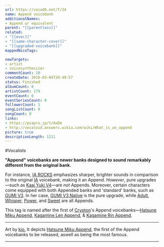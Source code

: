 ```yaml
---
url: https://vocadb.net/T/24
name: Append voicebank
additionalNames: 
- Append or equivalent
parent: "[[parentless]]"
related:
- "[[evec]]"
- "[[same-character-cover]]"
- "[[upgraded-voicebank]]"
mappedNicoTags:

newTargets:
- artist
- voicesynthesizer
commentCount: 10
createDate: 2016-03-04T20:49:57
status: Finished
albumCount: 0
artistCount: 179
eventCount: 0
eventSeriesCount: 0
followerCount: 5
songListCount: 0
songCount: 0
links: 
- https://piapro.jp/t/AxDm
- http://vocaloid.answers.wikia.com/wiki/What_is_an_append
picture: true
descriptionLength: 1211
---
```


#Vocalists

**"Append" voicebanks are newer banks designed to sound remarkably different from the original bank.** 

For instance, [IA ROCKS](https://vocadb.net/Ar/17035) emphasizes sharper, brighter sounds in comparison to the original [IA](https://vocadb.net/Ar/504) voicebank, making it an Append. *However*, pure upgrades—such as [Kaai Yuki V4](https://vocadb.net/Ar/28164)—are *not* Appends. Moreover, certain characters come equipped with both Appended banks and 'standard' banks, such as [GUMI V3](https://vocadb.net/Ar/1881). In her case, [GUMI V3 Native](https://vocadb.net/Ar/1881) is the pure upgrade, while [Adult](https://vocadb.net/Ar/268), [Whisper](https://vocadb.net/Ar/269), [Power](https://vocadb.net/Ar/270), and [Sweet](https://vocadb.net/Ar/271) are all Appends.

This tag is named after the first of [Crypton](https://vocadb.net/Ar/25)'s Append voicebanks—[Hatsune Miku Append](https://vocadb.net/Ar/343), [Kagamine Len Append](https://vocadb.net/Ar/354), & [Kagamine Rin Append](https://vocadb.net/Ar/353).

---
Art by [kio.](https://vocadb.net/Ar/15846) It depicts [Hatsune Miku Append](https://vocadb.net/Ar/343), the first of the Append voicebanks to be released, aswell as being the most famous.

---

